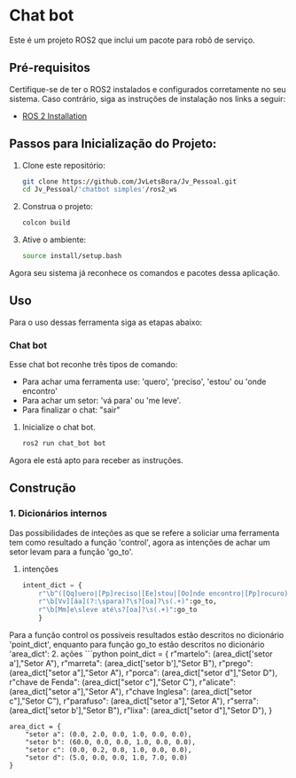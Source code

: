 # Chat bot 

Este é um projeto ROS2 que inclui um pacote para robô de serviço.

## Pré-requisitos

Certifique-se de ter o ROS2 instalados e configurados corretamente no seu sistema. Caso contrário, siga as instruções de instalação nos links a seguir:
- [ROS 2 Installation](https://rmnicola.github.io/m8-ec-encontros/sprint1/encontro1/setup-ros)

## Passos para Inicialização do Projeto:

1. Clone este repositório:

   ```bash
   git clone https://github.com/JvLetsBora/Jv_Pessoal.git
   cd Jv_Pessoal/'chatbot simples'/ros2_ws


2. Construa o projeto:

    ```bash
    colcon build


3. Ative o ambiente:

    ```bash
    source install/setup.bash

Agora seu sistema já reconhece os comandos e pacotes dessa aplicação.

## Uso
Para o uso dessas ferramenta siga as etapas abaixo:

### Chat bot 
Esse chat bot reconhe três tipos de comando:
-  Para achar uma ferramenta use: 'quero', 'preciso', 'estou' ou 'onde encontro'
-  Para achar um setor: 'vá para' ou 'me leve'.
-  Para finalizar o chat: "sair"

1. Inicialize o chat bot.
    ```bash
    ros2 run chat_bot bot

Agora ele está apto para receber as instruções.



## Construção

### 1.  Dicionários internos
Das possibilidades de inteções as que se refere a soliciar uma ferramenta tem como resultado a função 'control', agora as intenções de achar um setor levam para a função 'go_to'.

1. intenções
    ```python
    intent_dict = {
        r"\b^([Qq]uero|[Pp]reciso|[Ee]stou|[Oo]nde encontro|[Pp]rocuro)\s+[a-zA-Z\s]+\s(.+)$":control,
        r"\b[Vv][áa](?:\spara)?\s?[oa]?\s(.+)":go_to,
        r"\b[Mm]e\sleve até\s?[oa]?\s(.+)":go_to
        }


Para a função control os possiveis resultados estão descritos no dicionário 'point_dict', enquanto para função go_to estão descritos no dicionário 'area_dict':
2. ações
    ```python
    point_dict = {
        r"martelo": (area_dict['setor a'],"Setor A"),
        r"marreta": (area_dict['setor b'],"Setor B"),
        r"prego": (area_dict["setor a"],"Setor A"),
        r"porca": (area_dict["setor d"],"Setor D"),
        r"chave de Fenda": (area_dict["setor c"],"Setor C"),
        r"alicate": (area_dict["setor a"],"Setor A"),
        r"chave Inglesa": (area_dict["setor c"],"Setor C"),
        r"parafuso": (area_dict["setor a"],"Setor A"),
        r"serra": (area_dict['setor b'],"Setor B"),
        r"lixa": (area_dict["setor d"],"Setor D"),
    }

    area_dict = {
        "setor a": (0.0, 2.0, 0.0, 1.0, 0.0, 0.0),
        "setor b": (60.0, 0.0, 0.0, 1.0, 0.0, 0.0),
        "setor c": (0.0, 0.2, 0.0, 1.0, 0.0, 0.0),
        "setor d": (5.0, 0.0, 0.0, 1.0, 7.0, 0.0)
    }
